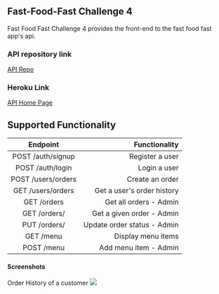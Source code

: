 ## Fast-Food-Fast Challenge 4

Fast Food Fast Challenge 4 provides the front-end to the fast food fast app's api.

### API repository link

[API Repo](https://github.com/mubstimor/fast-food-fast)

### Heroku Link

[API Home Page](https://tims-fast-food-fast-challenge4.herokuapp.com)

## Supported Functionality
|      Endpoint   |  Functionality |
|:-------------:|------:|
| POST /auth/signup | Register a user |
| POST /auth/login | Login a user |
| POST /users/orders | Create an order |
| GET /users/orders| Get a user's order history|
| GET /orders | Get all orders - Admin |
| GET ​/​orders​/<orderId> |   Get a given order - Admin |
| PUT /​orders​/<orderId> |   Update order status - Admin |
| GET /menu| Display menu items|
| POST /menu | Add menu item - Admin |

#### Screenshots

Order History of a customer
![](https://www.dropbox.com/s/9s0ibtoc8rmx5gy/Screenshot%202018-10-14%2014.16.39.png?dl=1)